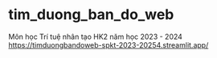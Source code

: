 # tim_duong_ban_do_web
Môn học Trí tuệ nhân tạo HK2 năm học 2023 - 2024
https://timduongbandoweb-spkt-2023-20254.streamlit.app/
